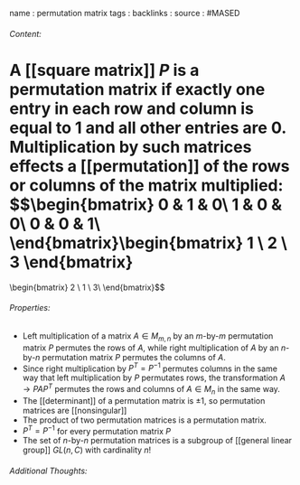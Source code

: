 name : permutation matrix
tags : 
backlinks : 
source : #MASED 

###### Content:
A [[square matrix]] $P$ is a permutation matrix if exactly one entry in each row and column is equal to 1 and all other entries are $0$. Multiplication by such matrices effects a [[permutation]] of the rows or columns of the matrix multiplied:
$$\begin{bmatrix}
0 & 1 & 0\\
1 & 0 & 0\\
0 & 0 & 1\\
\end{bmatrix}\begin{bmatrix}
1 \\ 2 \\ 3 \end{bmatrix}
=
\begin{bmatrix}
2 \\ 1 \\ 3\\
\end{bmatrix}$$

###### Properties:
- Left multiplication of a matrix $A\in M_{m,n}$ by an $m$-by-$m$ permutation matrix $P$ permutes the rows of $A$, while right multiplication of $A$ by an $n$-by-$n$ permutation matrix $P$ permutes the columns of $A$.
- Since right multiplication by $P^T=P^{-1}$ permutes columns in the same way that left multiplication by $P$ permutates rows, the transformation $A \rightarrow PAP^T$ permutes the rows and columns of $A \in M_n$ in the same way.
- The [[determinant]] of a permutation matrix is  $\pm 1$, so permutation matrices are [[nonsingular]]
- The product of two permutation matrices is a permutation matrix.
- $P^T=P^{-1}$ for every permutation matrix $P$
- The set of $n$-by-$n$ permutation matrices is a subgroup of [[general linear group]] $GL(n,C)$ with cardinality $n!$

###### Additional Thoughts:
